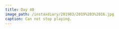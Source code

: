 ```yaml
---
title: Day 40
image_path: /instaxdiary/201903/2019%203%2016.jpg
caption: Can not stop playing.
---
```


